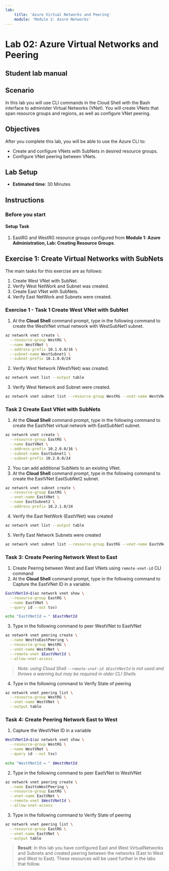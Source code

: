 ```yaml
---
lab:
    title: 'Azure Virtual Networks and Peering'
    module: 'Module 2: Azure Networks'
---
```

    
# Lab 02: Azure Virtual Networks and Peering

## Student lab manual

## Scenario

In this lab you will use CLI commands in the Cloud Shell with the Bash interface to administer Virtual Networks (VNet). You will create VNets that span resource groups and regions, as well as configure VNet peering.

## Objectives

After you complete this lab, you will be able to use the Azure CLI to:

* Create and configure VNets with SubNets in desired resource groups.
* Configure VNet peering between VNets.

## Lab Setup

* **Estimated time**: 30 Minutes

## Instructions

### Before you start

#### Setup Task

1. EastRG and WestRG resource groups configured from **Module 1: Azure Administration, Lab: Creating Resource Groups**.

## Exercise 1: Create Virtual Networks with SubNets

The main tasks for this exercise are as follows:

1. Create West VNet with SubNet.
1. Verify West NetWork and Subnet was created.
1. Create East VNet with SubNets.
1. Verify East NetWork and Subnets were created.

### Exercise 1 - Task 1 Create West VNet with SubNet

1. At the **Cloud Shell** command prompt, type in the following command to create the WestVNet virtual network with WestSubNet1 subnet.

```sh
az network vnet create \
  --resource-group WestRG \
  --name WestVNet \
  --address-prefix 10.1.0.0/16 \
  --subnet-name WestSubnet1 \
  --subnet-prefix 10.1.0.0/24
```

2. Verify West Network (WestVNet) was created.

```sh
az network vnet list --output table
```

3. Verify West Network and Subnet were created.

```sh
az network vnet subnet list --resource-group WestRG --vnet-name WestVNet --output table
```

### Task 2 Create East VNet with SubNets

1. At the **Cloud Shell** command prompt, type in the following command to create the EastVNet virtual network with EastSubNet1 subnet.

```sh
az network vnet create \
  --resource-group EastRG \
  --name EastVNet \
  --address-prefix 10.2.0.0/16 \
  --subnet-name EastSubnet1 \
  --subnet-prefix 10.2.0.0/24
```

2. You can add additional SubNets to an existing VNet.
3. At the **Cloud Shell** command prompt, type in the following command to create the EastVNet EastSubNet2 subnet.

```sh
az network vnet subnet create \
  --resource-group EastRG \
  --vnet-name EastVNet \
  --name EastSubnet2 \
  --address-prefix 10.2.1.0/24
```

4. Verify the East NetWork (EastVNet) was created

```sh
az network vnet list --output table
```

5. Verify East Network Subnets were created

```sh
az network vnet subnet list --resource-group EastRG --vnet-name EastVNet --output table
```

### Task 3: Create Peering Network West to East

1. Create Peering between West and East VNets using `remote-vnet-id` CLI command
1. At the **Cloud Shell** command prompt, type in the following command to Capture the EastVNet ID in a variable.

```sh
EastVNetId=$(az network vnet show \
  --resource-group EastRG \
  --name EastVNet \
  --query id --out tsv)
```

```sh
echo "EastVNetId = " $EastVNetId
```

3. Type in the following command to peer WestVNet to EastVNet

```sh
az network vnet peering create \
  --name WesttoEastPeering \
  --resource-group WestRG \
  --vnet-name WestVNet \
  --remote-vnet $EastVNetId \
  --allow-vnet-access
```

> *Note: using Cloud Shell `--remote-vnet-id $EastVNetId` is not used and throws a warning but may be required in older CLI Shells*

4. Type in the following command to Verify State of peering

```sh
az network vnet peering list \
  --resource-group WestRG \
  --vnet-name WestVNet \
  --output table
  ```

### Task 4: Create Peering Network East to West

1. Capture the WestVNet ID in a variable

```sh
WestVNetId=$(az network vnet show \
  --resource-group WestRG \
  --name WestVNet \
  --query id --out tsv)
  
echo "WestVNetId = " $WestVNetId
```

2. Type in the following command to peer EastVNet to WestVNet

```sh
az network vnet peering create \
  --name EasttoWestPeering \
  --resource-group EastRG \
  --vnet-name EastVNet \
  --remote-vnet $WestVNetId \
  --allow-vnet-access
```

3. Type in the following command to Verify State of peering

```sh
az network vnet peering list \
  --resource-group EastRG \
  --vnet-name EastVNet \
  --output table
  ```

> **Result**: In this lab you have configured East and West VirtualNetworks and Subnets and created peering between the networks (East to West and West to East). These resources will be used further in the labs that follow.
